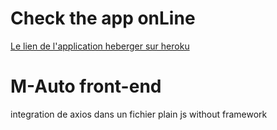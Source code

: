 # Check the app onLine
[Le lien de l'application heberger sur heroku](https://mauto-app.herokuapp.com/)
# M-Auto front-end
integration de axios dans un fichier plain js without framework